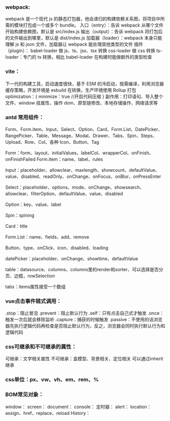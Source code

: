 ### webpack:

webpack 是一个现代 js 的静态打包器，他会递归的构建依赖关系图，将项目中所需的模块打包成一个或多个 bundle。
入口（entry）：告诉 webpack 从哪个文件开始构建依赖图，默认是 src/index.js
输出（output）：告诉 webpack 将打包后的文件输出到哪里，默认是 dist/index.js
加载器（loader）：webpack 本身只能理解 js 和 json 文件，加载器让 webpack 能处理其他类型的文件
插件（plugin）：
babel-loader 做 js、ts、jsx、tsx 转换
css-loader 做 css 转换
ts-loader：专门的 ts 转换，相比 babel-loader 在构建时能做额外的类型检查

### vite：

下一代的构建工具，启动速度很快，基于 ESM 的冷启动，按需编译，利用浏览器缓存策略，开发环境是 esbuild 在转换，生产环境使用 Rollup 打包
optimization：{
minimize：true //开启代码压缩
}
副作用：打印语句、导入整个文件、window 挂属性、操作 dom、原型链修改、本地存储操作、网络请求等

### antd 常用组件：

Form、Form.item、Input、Select、Option、Card、Form.List、DatePicker、RangePicker、Table、Message、Modal、Drawer、Tabs、Spin、Steps、Upload、Row、Col、各种 Icon、Button、Tag

Form：form、layout、initialValues、labelCol、wrapperCol、onFinish、onFinishFailed
Form.item：name、label、rules

Input：placeholder、allowclear、maxlength、showcount、defaultValue、value、disabled、readOnly、onChange、onFocus、onBlur、onPressEnter

Select：placeholder、options、mode、onChange、showsearch、allowclear、filterOption、defaultValue、value、disabled

Option：key、value、label

Spin：spining

Card：title

Form.List：name、fields、add、remove

Button、type、onClick、icon、disabled、loading

datePicker：placeholder、onChange、showtime、defaultValue

table：datasource、columns、columns里的render和sorter、可以选择是否分页、边框，rowSelection

tabs：items属性接受一个数组

### vue点击事件链式调用：
.stop：阻止冒泡
.prevent：阻止默认行为
.self：只有点击自己式才触发
.once：触发一次后就会移除监听
.capture：捕获的时候触发
.passive：不使用的话浏览器先执行逻辑代码再检查是否阻止默认行为，反之，浏览器会同时执行默认行为和逻辑代码

### css可继承和不可继承的属性：
可继承：文字相关属性
不可继承：盒模型、背景相关、定位相关
可以通过inherit继承

### css单位：px、vw、vh、em、rem、%

### BOM常见对象：
window：
screen：
document：
console：
定时器：
alert：
location：assign、href、replace、reload
History：
